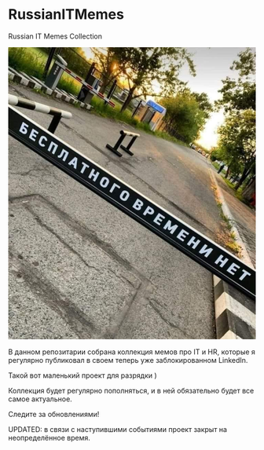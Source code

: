 # RussianITMemes
Russian IT Memes Collection

![alt text](rim.jpeg "Russian IT Memes")

В данном репозитарии собрана коллекция мемов про IT и HR, которые я регулярно публиковал в своем теперь уже заблокированном LinkedIn.

Такой вот маленький проект для разрядки )

Коллекция будет регулярно пополняться, и в ней обязательно будет все самое актуальное.

Следите за обновлениями!


UPDATED: в связи с наступившими событиями проект закрыт на неопределённое время.
